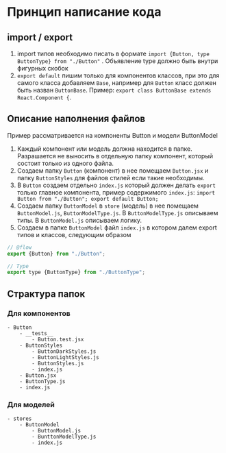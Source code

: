 # Принцип написание кода

## import / export 

1. import типов необходимо писать в формате `import {Button, type ButtonType} from "./Button"` . Объявление type должно быть внутри фигурных скобок
1. `export default` пишим только для компонентов классов, при это для самого класса добавляем `Base`, например для `Button` класс должен быть назван `ButtonBase`. Пример: `export class ButtonBase extends React.Component {`.

## Описание наполнения файлов

Пример рассматривается на компоненты Button и модели ButtonModel

1. Каждый компонент или модель должна находится в папке. Разрашается не выносить в отдельную папку компонент, который состоит только из одного файла.
1. Создаем папку `Button` (компонент) в нее помещаем `Button.jsx` и папку `ButtonStyles` для файлов стилей если такие необходимы.
1. В `Button` создаем отдельно `index.js` который должен делать `export` только главное компонента, пример содержимого `index.js`: `import Button from "./Button"; export default Button;`
1. Создаем папку `ButtonModel` в `store` (модель) в нее помещаем `ButtonModel.js`, `ButtonModelType.js`. В `ButtonModelType.js` описываем типы. В `ButtonModel.js` описываем логику.
1. Создаем в папке `ButtonModel` файл `index.js` в котором далем export типов и классов, следующим образом

```js
// @flow
export {Button} from "./Button";

// Type
export type {ButtonType} from "./ButtonType";
```

## Страктура папок

### Для компонентов

```
- Button
    - __tests__
        - Button.test.jsx
    - ButtonStyles
        - ButtonDarkStyles.js
        - ButtonLightStyles.js
        - ButtonStyles.js
        - index.js
    - Button.jsx
    - ButtonType.js
    - index.js
```

### Для моделей

```
- stores
    - ButtonModel
        - ButtonModel.js
        - BunttonModelType.js
        - index.js
```
